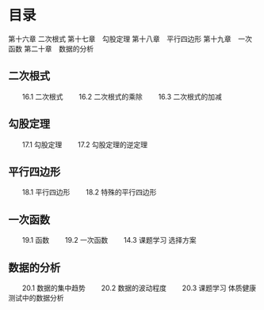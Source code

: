 # 目录
第十六章 二次根式
第十七章　勾股定理
第十八章　平行四边形
第十九章　一次函数
第二十章　数据的分析

## 二次根式
　　16.1 二次根式
　　16.2 二次根式的乘除
　　16.3 二次根式的加减
## 勾股定理
　　17.1 勾股定理
　　17.2 勾股定理的逆定理
## 平行四边形
　　18.1 平行四边形
　　18.2 特殊的平行四边形
## 一次函数
　　19.1 函数
　　19.2 一次函数
　　14.3 课题学习 选择方案
## 数据的分析
　　20.1 数据的集中趋势
　　20.2 数据的波动程度
　　20.3 课题学习 体质健康测试中的数据分析